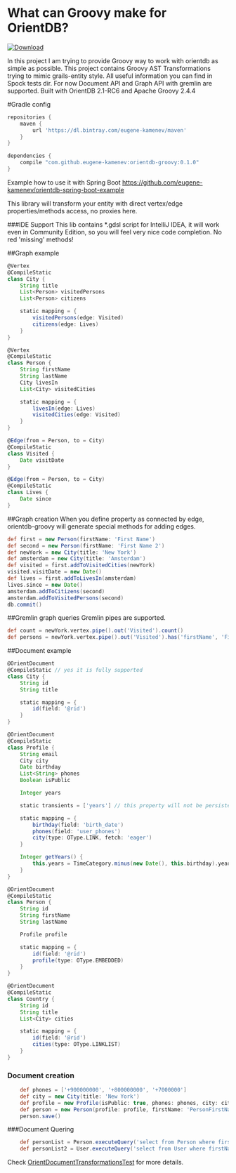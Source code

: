 # What can Groovy make for OrientDB?
[ ![Download](https://api.bintray.com/packages/eugene-kamenev/maven/orientdb-groovy/images/download.svg) ](https://bintray.com/eugene-kamenev/maven/orientdb-groovy/_latestVersion)

In this project I am trying to provide Groovy way to work with orientdb as simple as possible.
This project contains Groovy AST Transformations trying to mimic grails-entity style.
All useful information you can find in Spock tests dir.
For now Document API and Graph API with gremlin are supported. Built with OrientDB 2.1-RC6 and Apache Groovy 2.4.4

#Gradle config
```groovy
repositories {
    maven {
        url 'https://dl.bintray.com/eugene-kamenev/maven'
    }
}

dependencies {
    compile "com.github.eugene-kamenev:orientdb-groovy:0.1.0" 
}
```
Example how to use it with Spring Boot
https://github.com/eugene-kamenev/orientdb-spring-boot-example

This library will transform your entity with direct vertex/edge properties/methods access, no proxies here.

###IDE Support
This lib contains *.gdsl script for IntelliJ IDEA, it will work even in Community Edition, so you will feel very nice code completion. No red 'missing' methods!

##Graph example
```groovy
@Vertex
@CompileStatic
class City {
    String title
    List<Person> visitedPersons
    List<Person> citizens

    static mapping = {
        visitedPersons(edge: Visited)
        citizens(edge: Lives)
    }
}

@Vertex
@CompileStatic
class Person {
    String firstName
    String lastName
    City livesIn
    List<City> visitedCities

    static mapping = {
        livesIn(edge: Lives)
        visitedCities(edge: Visited)
    }
}

@Edge(from = Person, to = City)
@CompileStatic
class Visited {
    Date visitDate
}

@Edge(from = Person, to = City)
@CompileStatic
class Lives {
    Date since
}
```
##Graph creation
When you define property as connected by edge, orientdb-groovy will generate special methods for adding edges.
```groovy
def first = new Person(firstName: 'First Name')
def second = new Person(firstName: 'First Name 2')
def newYork = new City(title: 'New York')
def amsterdam = new City(title: 'Amsterdam')
def visited = first.addToVisitedCities(newYork)
visited.visitDate = new Date()
def lives = first.addToLivesIn(amsterdam)
lives.since = new Date()
amsterdam.addToCitizens(second)
amsterdam.addToVisitedPersons(second)
db.commit()
```
##Gremlin graph queries
Gremlin pipes are supported.
```groovy
def count = newYork.vertex.pipe().out('Visited').count()
def persons = newYork.vertex.pipe().out('Visited').has('firstName', 'First Name').toList(Person)
```
##Document example
```groovy
@OrientDocument
@CompileStatic // yes it is fully supported
class City {
    String id
    String title

    static mapping = {
        id(field: '@rid')
    }
}

@OrientDocument
@CompileStatic
class Profile {
    String email
    City city
    Date birthday
    List<String> phones
    Boolean isPublic

    Integer years

    static transients = ['years'] // this property will not be persisted

    static mapping = {
        birthday(field: 'birth_date')
        phones(field: 'user_phones')
        city(type: OType.LINK, fetch: 'eager')
    }

    Integer getYears() {
        this.years = TimeCategory.minus(new Date(), this.birthday).years
    }
}

@OrientDocument
@CompileStatic
class Person {
    String id
    String firstName
    String lastName

    Profile profile

    static mapping = {
        id(field: '@rid')
        profile(type: OType.EMBEDDED)
    }
}

@OrientDocument
@CompileStatic
class Country {
    String id
    String title
    List<City> cities

    static mapping = {
        id(field: '@rid')
        cities(type: OType.LINKLIST)
    }
}

```
### Document creation
```groovy
    def phones = ['+900000000', '+800000000', '+7000000']
    def city = new City(title: 'New York')
    def profile = new Profile(isPublic: true, phones: phones, city: city, birthDay: new Date())
    def person = new Person(profile: profile, firstName: 'PersonFirstName', lastName: 'PersonLastName')
    person.save()
```

###Document Quering
```groovy
    def personList = Person.executeQuery('select from Person where firstName=?', 'Bart')
    def personList2 = User.executeQuery('select from User where firstName=:a and lastName like :b', [a: 'Bart', b: '%Simpson%'])
```

Check [OrientDocumentTransformationsTest](https://github.com/eugene-kamenev/orientdb-groovy/blob/master/src/test/groovy/com/groovy/orient/document/tests/OrientDocumentTransformationsTest.groovy) for more details.
